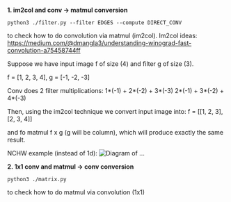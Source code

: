 **1. im2col and conv -> matmul conversion**

```
python3 ./filter.py --filter EDGES --compute DIRECT_CONV
```

to check how to do convolution via matmul (im2col). Im2col ideas:
https://medium.com/@dmangla3/understanding-winograd-fast-convolution-a75458744ff

Suppose we have input image f of size (4) and filter g of size (3).

f = [1, 2, 3, 4], g = [-1, -2, -3]

Conv does 2 filter multiplications:
1*(-1) + 2*(-2) + 3*(-3)
2*(-1) + 3*(-2) + 4*(-3)

Then, using the im2col technique we convert input image into:
f = [[1, 2, 3], [2, 3, 4]]

and fo matmul f x g (g will be column), which will produce exactly the same result.

NCHW example (instead of 1d): ![Diagram of …](https://miro.medium.com/v2/resize:fit:1400/format:webp/0*PLxQxGGuw0TSfFgE.png)


**2. 1x1 conv and matmul -> conv conversion**

```
python3 ./matrix.py
```

to check how to do matmul via convolution (1x1)